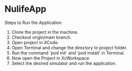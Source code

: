 # NulifeApp
 Steps to Run the Application

1. Clone the project in the machine.
2. Checkout origin/main branch.
3. Open project in XCode.
4. Open Terminal and change the directory to project folder.
5. Run the command 'pod init' and 'pod install' in Terminal.
6. Now open the Project in XcWorkspace.
7. Select the desired simulator and run the application.
